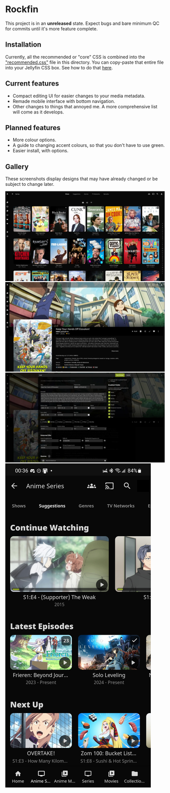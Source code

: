 # Rockfin

This project is in an **unreleased** state. Expect bugs and bare minimum QC for commits until it's more feature complete.

## Installation

Currently, all the recommended or "core" CSS is combined into the ["recommended.css"](recommended.css) file in this directory. You can copy-paste that entire file into your Jellyfin CSS box. See how to do that [here](https://jellyfin.org/docs/general/clients/css-customization/).

## Current features

- Compact editing UI for easier changes to your media metadata.
- Remade mobile interface with bottom navigation.
- Other changes to things that annoyed me. A more comprehensive list will come as it develops.

## Planned features

- More colour options.
- A guide to changing accent colours, so that you don't have to use green.
- Easier install, with options.

## Gallery

These screenshots display designs that may have already changed or be subject to change later.

![](gallery/library.webp)
![](gallery/media.webp)
![](gallery/dialog_metadata.webp)
![](gallery/mobile.jpg)
